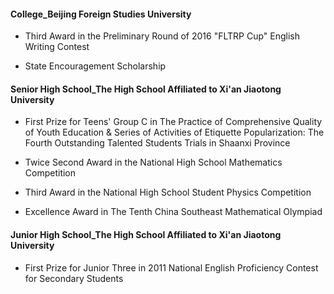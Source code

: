 #### College_Beijing Foreign Studies University

- Third Award in the Preliminary Round of 2016 "FLTRP Cup" English Writing Contest
[](pic/c_c_November-2016.jpg)

- State Encouragement Scholarship
[](pic/c_c_December-2016.jpg)



#### Senior High School_The High School Affiliated to Xi'an Jiaotong University


- First Prize for Teens' Group C in The Practice of Comprehensive Quality of Youth Education & Series of Activities of Etiquette Popularization: The Fourth Outstanding Talented Students Trials in Shaanxi Province
[](c_s_March-2013.JPG)

- Twice Second Award in the National High School Mathematics Competition
[](pic/c_s_October-2013.jpg)
[](pic/c_s_September-2014.jpg)

- Third Award in the National High School Student Physics Competition
[](pic/c_s_November-2014.JPG)

- Excellence Award in The Tenth China Southeast Mathematical Olympiad
[](pic/c_s_July-2013.jpg)


#### Junior High School_The High School Affiliated to Xi'an Jiaotong University
- First Prize for Junior Three in 2011 National English Proficiency Contest for Secondary Students
[](pic/C_j_December-2011.JPG)